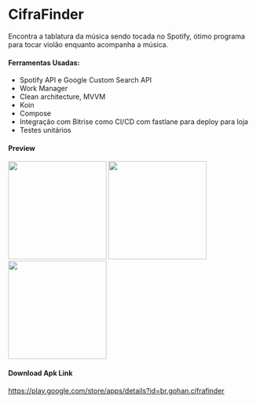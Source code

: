# CifraFinder 
Encontra a tablatura da música sendo tocada no Spotify, ótimo programa para tocar violão enquanto acompanha a música. 

#### Ferramentas Usadas:

- Spotify API e Google Custom Search API
- Work Manager
- Clean architecture, MVVM
- Koin
- Compose
- Integração com Bitrise como CI/CD com fastlane para deploy para loja
- Testes unitários

#### Preview
<p float="left">
  <img src="https://user-images.githubusercontent.com/62083486/227230140-24d2a1ae-6634-41d9-b238-292c443a2201.jpg" width="200" />
   <img src="https://user-images.githubusercontent.com/62083486/227230138-4387cea2-8e63-449c-ab52-bc67d1a76534.jpg" width="200" /> 
  <img src="https://user-images.githubusercontent.com/62083486/227230134-fd113f9a-2112-41a5-81e8-8c5e2e693710.jpg" width="200" />
</p>

#### Download Apk Link 
https://play.google.com/store/apps/details?id=br.gohan.cifrafinder

